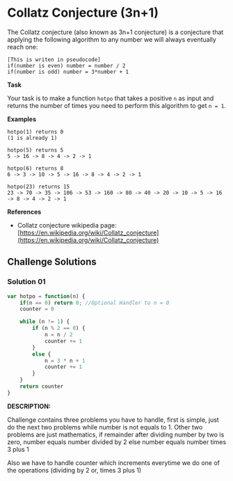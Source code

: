 
# Collatz Conjecture (3n+1)

The Collatz conjecture (also known as 3n+1 conjecture) is a conjecture that 
applying the following algorithm to any number we will always eventually reach one:

```
[This is writen in pseudocode]
if(number is even) number = number / 2
if(number is odd) number = 3*number + 1

```

**Task**

Your task is to make a function `hotpo` that takes a positive `n` as input and returns the number of times you need to perform this algorithm to get `n = 1`.

**Examples**

```
hotpo(1) returns 0
(1 is already 1)

hotpo(5) returns 5
5 -> 16 -> 8 -> 4 -> 2 -> 1

hotpo(6) returns 8
6 -> 3 -> 10 -> 5 -> 16 -> 8 -> 4 -> 2 -> 1

hotpo(23) returns 15
23 -> 70 -> 35 -> 106 -> 53 -> 160 -> 80 -> 40 -> 20 -> 10 -> 5 -> 16 -> 8 -> 4 -> 2 -> 1

```

**References**

- Collatz conjecture wikipedia page: [https://en.wikipedia.org/wiki/Collatz_conjecture](https://en.wikipedia.org/wiki/Collatz_conjecture)

## Challenge Solutions


### Solution 01

```jsx
var hotpo = function(n) {
    if(n == 0) return 0; //Optional Handler to n = 0
    counter = 0

	while (n != 1) {
		if (n % 2 == 0) {
			n = n / 2
			counter += 1 
		}
		else {
			n = 3 * n + 1
			counter += 1 
		}
	}
	return counter
}
```

**DESCRIPTION:**

Challenge contains three problems you have to handle, first is simple, just do the next two problems while number is not equals to 1. Other two problems are just mathematics, if remainder after dividing number by two is zero, number equals number divided by 2 else number equals number times 3 plus 1

Also we have to handle counter which increments everytime we do one of the operations (dividing by 2 or, times 3 plus 1)